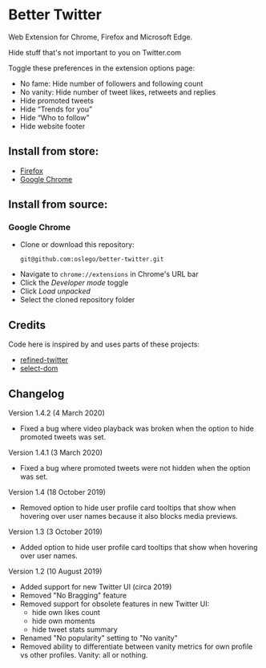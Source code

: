 # Better Twitter

Web Extension for Chrome, Firefox and Microsoft Edge.

Hide stuff that's not important to you on Twitter.com

Toggle these preferences in the extension options page:

- No fame: Hide number of followers and following count
- No vanity: Hide number of tweet likes, retweets and replies
- Hide promoted tweets
- Hide “Trends for you”
- Hide “Who to follow”
- Hide website footer

## Install from store:

- [Firefox](https://addons.mozilla.org/en-US/firefox/addon/better-twitter-extension)
- [Google Chrome](https://chrome.google.com/webstore/detail/better-twitter/illmpnnkeobcgnnjghammeohfjpjoljp)

## Install from source:

### Google Chrome
- Clone or download this repository:
  ```
  git@github.com:oslego/better-twitter.git
  ```
- Navigate to `chrome://extensions` in Chrome's URL bar
- Click the _Developer mode_ toggle
- Click _Load unpacked_
- Select the cloned repository folder

## Credits

Code here is inspired by and uses parts of these projects:
- [refined-twitter](https://github.com/sindresorhus/refined-twitter)
- [select-dom](https://www.npmjs.com/package/select-dom)

## Changelog
Version 1.4.2 (4 March 2020)

- Fixed a bug where video playback was broken when the option to hide promoted tweets was set.

Version 1.4.1 (3 March 2020)

- Fixed a bug where promoted tweets were not hidden when the option was set.

Version 1.4 (18 October 2019)

- Removed option to hide user profile card tooltips that show when hovering over user names because it also blocks media previews.

Version 1.3 (3 October 2019)

- Added option to hide user profile card tooltips that show when hovering over user names.

Version 1.2 (10 August 2019)
- Added support for new Twitter UI (circa 2019)
- Removed "No Bragging" feature
- Removed support for obsolete features in new Twitter UI:
  - hide own likes count
  - hide own moments
  - hide tweet stats summary
- Renamed "No popularity" setting to "No vanity"
- Removed ability to differentiate between vanity metrics for own profile vs other profiles. Vanity: all or nothing.
